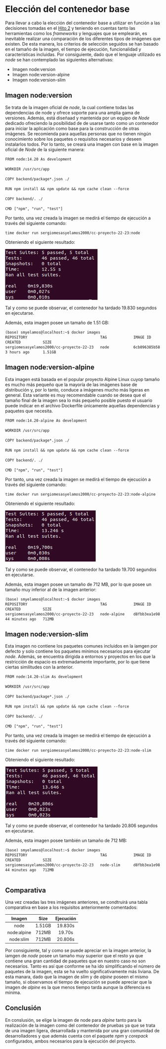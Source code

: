 # Elección del contenedor base
Para llevar a cabo la elección del contenedor base a utilizar en función a las decisiones tomadas en el [Hito 2](./../hito2/hito2.md) y teniendo en cuentas tanto las herramientas como los _frameworks_ y lenguajes que se emplearán, es inevitable realizar una comparación de los diferentes tipos de imágenes que existen. De esta manera, los criterios de selección seguidos se han basado en el tamaño de la imagen, el tiempo de ejecución, funcionalidad y características incluidas. Por consiguiente, dado que el lenguaje utilizado es *node* se han contemplado las siguientes alternativas:

 - Imagen node:version
 - Imagen node:version-alpine
 - Imagen node:version-slim

## Imagen node:version
Se trata de la imagen oficial de *node*, la cual contiene todas las dependencias de node y ofrece soporte para una amplia gama de versiones. Además, está diseñaad y mantenida por un equipo de _Node_ dedicado ofreciendo la posibilidad de de usarse tanto como un contenedor para iniciar la aplicación como base para la construcción de otras imágenes. Se recomienda para aquellas personas que no tienen ningún conocimiento sobre los paquetes o requisitos necesarios y deseen instalarlos todos. Por lo tanto, se creará una imagen con base en la imagen oficial de _Node_ de la siguiente manera:

```
FROM node:14.20 As development

WORKDIR /usr/src/app

COPY backend/package*.json ./

RUN npm install && npm update && npm cache clean --force

COPY backend/. ./

CMD ["npm", "run", "test"] 
```

Por tanto, una vez creada la imagen se medirá el tiempo de ejecución a través del siguiente comando:

```
time docker run sergiomesasyelamos2000/cc-proyecto-22-23:node
```

Obteniendo el siguiente resultado:

![node](./../../img/node.png)

Tal y como se puede observar, el contenedor ha tardado 19.830 segundos en ejecutarse.

Además, esta imagen posee un tamaño de 1.51 GB:

```
(base) smyelamos@localhost:~$ docker images
REPOSITORY                                 TAG            IMAGE ID       CREATED          SIZE
sergiomesasyelamos2000/cc-proyecto-22-23   node           6cb096385b58   3 hours ago      1.51GB
```

## Imagen node:version-alpine
Esta imagen está basada en el popular proyecto Alpine Linux cuyop tamaño es mucho más pequeño que la mayoría de las imágenes base de distribución y, por lo tanto, conduce a imágenes mucho más ligeras en general. Esta variante es muy recomendable cuando se desea que el tamaño final de la imagen sea lo más pequeño posible puesto el usuario puede indicar en el archivo Dockerfile únicamente aquellas dependencias y paquetes que necesita.

```
FROM node:14.20-alpine As development

WORKDIR /usr/src/app

COPY backend/package*.json ./

RUN npm install && npm update && npm cache clean --force

COPY backend/. ./

CMD ["npm", "run", "test"] 
```

Por tanto, una vez creada la imagen se medirá el tiempo de ejecución a través del siguiente comando:

```
time docker run sergiomesasyelamos2000/cc-proyecto-22-23:node-alpine
```

Obteniendo el siguiente resultado:

![alpine](./../../img/alpine.png)

Tal y como se puede observar, el contenedor ha tardado 19.700 segundos en ejecutarse.

Además, esta imagen posee un tamaño de 712 MB, por lo que posee un tamaño muy inferior al de la imagen anterior:

```
(base) smyelamos@localhost:~$ docker images
REPOSITORY                                 TAG            IMAGE ID       CREATED          SIZE
sergiomesasyelamos2000/cc-proyecto-22-23   node-alpine    d8fbb3ea1e98   44 minutes ago   712MB

```

## Imagen node:version-slim
Esta imagen no contiene los paquetes comunes incluidos en la iamgen por defecto y solo contiene los paquetes mínimos necesarios para ejecutar _node_. Además, se encuentra dirigida a entornos y proyectos en los que la restricción de espacio es extremadamente importante, por lo que tiene ciertas similitudes con la anterior. 

```
FROM node:14.20-slim As development

WORKDIR /usr/src/app

COPY backend/package*.json ./

RUN npm install && npm update && npm cache clean --force

COPY backend/. ./

CMD ["npm", "run", "test"] 
```

Por tanto, una vez creada la imagen se medirá el tiempo de ejecución a través del siguiente comando:

```
time docker run sergiomesasyelamos2000/cc-proyecto-22-23:node-slim
```

Obteniendo el siguiente resultado:

![slim](./../../img/slim.png)

Tal y como se puede observar, el contenedor ha tardado 20.806 segundos en ejecutarse.

Además, esta imagen posee también un tamaño de 712 MB:

```
(base) smyelamos@localhost:~$ docker images
REPOSITORY                                 TAG            IMAGE ID       CREATED          SIZE
sergiomesasyelamos2000/cc-proyecto-22-23   node-slim      d8fbb3ea1e98   44 minutes ago   712MB


```
## Comparativa
Una vez creadas las tres imágenes anteriores, se condtruirá una tabla comparativa en base a los requisitos anteriormente comentados:


| Imagen | Size | Ejecución  |
|:---------:|:---------:|:--------:|
| node |  1.51GB | 19.830s |
| node:alpine | 712MB | 19.70s |
| node:slim |  712MB | 20.806s |


Por consiguiente, tal y como se puede apreciar en la imagen anterior, la iamgen de _node_ posee un tamaño muy superior que el resto ya que contiene una gran cantidad de paquetes que en nuestro caso no son necesarios. Tanto es así que conforme se ha ido simplificando el número de paquetes de la imagen, esta se ha vuelto significativamente más liviana. De esta manara, dado que la imagen de _slim_ y de _alpine_ poseen el mismo tamaño, si observamos el tiempo de ejecución se puede apreciar que la imagen de _alpine_ es la que menos tiempo tarda aunque la diferencia es mínima.

## Conclusión
En conslusión, se elige la imagen de node para _alpine_ tanto para la realización de la imagen como del contenedor de pruebas ya que se trata de una imagen ligera, desarrollada y mantenida por una gran comunidad de desarrolladores y que además cuenta con el paquete _npm_ y _corepack_ configurados, ambos necesarios para la ejecución del proyecto.